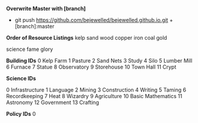 **Overwrite Master with [branch]**
- git push https://github.com/bejewelled/bejewelled.github.io.git +[branch]:master

**Order of Resource Listings**
kelp
sand
wood
copper
iron
coal
gold

science
fame
glory

**Building IDs**
0   Kelp Farm
1   Pasture
2   Sand Nets
3   Study
4   Silo
5   Lumber Mill
6   Furnace
7   Statue
8   Observatory
9   Storehouse
10  Town Hall
11	Crypt

**Science IDs**

0   Infrastructure
1   Language
2	Mining
3	Construction
4	Writing
5	Taming
6	Recordkeeping
7	Heat
8   Wizardry
9	Agriculture
10  Basic Mathematics
11  Astronomy
12  Government
13	Crafting


**Policy IDs**
0   